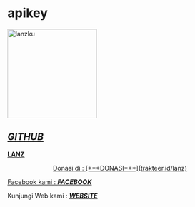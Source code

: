 # apikey
<p align=left>
<img  alt=lanzku  src=https://user-images.githubusercontent.com/76142260/110571814-2708dd00-8193-11eb-8ae5-6cfa612106cb.png widht=150 height=200>
<a href=github.com/lanzku278 />
  </img>
  </p>
  
*GITHUB*
-----
**LANZ**

<p align=center>
Donasi di : [***DONASI***](trakteer.id/lanz)

Facebook kami : [***FACEBOOK***](facebook.com/vian.lanz)

Kunjungi Web kami : [***WEBSITE***](lanz.tech)
</p>
